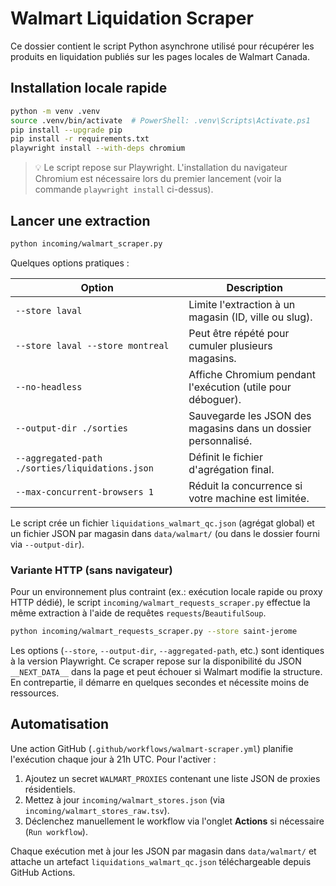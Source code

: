 # Walmart Liquidation Scraper

Ce dossier contient le script Python asynchrone utilisé pour récupérer les produits en liquidation publiés sur les pages locales de Walmart Canada.

## Installation locale rapide

```bash
python -m venv .venv
source .venv/bin/activate  # PowerShell: .venv\Scripts\Activate.ps1
pip install --upgrade pip
pip install -r requirements.txt
playwright install --with-deps chromium
```

> 💡 Le script repose sur Playwright. L'installation du navigateur Chromium est nécessaire lors du premier lancement (voir la commande `playwright install` ci-dessus).

## Lancer une extraction

```bash
python incoming/walmart_scraper.py
```

Quelques options pratiques :

| Option | Description |
| --- | --- |
| `--store laval` | Limite l'extraction à un magasin (ID, ville ou slug). |
| `--store laval --store montreal` | Peut être répété pour cumuler plusieurs magasins. |
| `--no-headless` | Affiche Chromium pendant l'exécution (utile pour déboguer). |
| `--output-dir ./sorties` | Sauvegarde les JSON des magasins dans un dossier personnalisé. |
| `--aggregated-path ./sorties/liquidations.json` | Définit le fichier d'agrégation final. |
| `--max-concurrent-browsers 1` | Réduit la concurrence si votre machine est limitée. |

Le script crée un fichier `liquidations_walmart_qc.json` (agrégat global) et un fichier JSON par magasin dans `data/walmart/` (ou dans le dossier fourni via `--output-dir`).

### Variante HTTP (sans navigateur)

Pour un environnement plus contraint (ex.: exécution locale rapide ou proxy HTTP dédié), le script `incoming/walmart_requests_scraper.py` effectue la même extraction à l'aide de requêtes `requests`/`BeautifulSoup`.

```bash
python incoming/walmart_requests_scraper.py --store saint-jerome
```

Les options (`--store`, `--output-dir`, `--aggregated-path`, etc.) sont identiques à la version Playwright. Ce scraper repose sur la disponibilité du JSON `__NEXT_DATA__` dans la page et peut échouer si Walmart modifie la structure. En contrepartie, il démarre en quelques secondes et nécessite moins de ressources.

## Automatisation

Une action GitHub (`.github/workflows/walmart-scraper.yml`) planifie l'exécution chaque jour à 21h UTC. Pour l'activer :

1. Ajoutez un secret `WALMART_PROXIES` contenant une liste JSON de proxies résidentiels.
2. Mettez à jour `incoming/walmart_stores.json` (via `incoming/walmart_stores_raw.tsv`).
3. Déclenchez manuellement le workflow via l'onglet **Actions** si nécessaire (`Run workflow`).

Chaque exécution met à jour les JSON par magasin dans `data/walmart/` et attache un artefact `liquidations_walmart_qc.json` téléchargeable depuis GitHub Actions.
